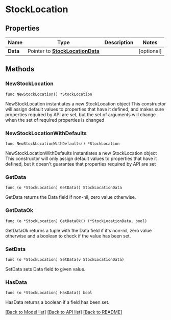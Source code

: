 # StockLocation

## Properties

Name | Type | Description | Notes
------------ | ------------- | ------------- | -------------
**Data** | Pointer to [**StockLocationData**](StockLocationData.md) |  | [optional] 

## Methods

### NewStockLocation

`func NewStockLocation() *StockLocation`

NewStockLocation instantiates a new StockLocation object
This constructor will assign default values to properties that have it defined,
and makes sure properties required by API are set, but the set of arguments
will change when the set of required properties is changed

### NewStockLocationWithDefaults

`func NewStockLocationWithDefaults() *StockLocation`

NewStockLocationWithDefaults instantiates a new StockLocation object
This constructor will only assign default values to properties that have it defined,
but it doesn't guarantee that properties required by API are set

### GetData

`func (o *StockLocation) GetData() StockLocationData`

GetData returns the Data field if non-nil, zero value otherwise.

### GetDataOk

`func (o *StockLocation) GetDataOk() (*StockLocationData, bool)`

GetDataOk returns a tuple with the Data field if it's non-nil, zero value otherwise
and a boolean to check if the value has been set.

### SetData

`func (o *StockLocation) SetData(v StockLocationData)`

SetData sets Data field to given value.

### HasData

`func (o *StockLocation) HasData() bool`

HasData returns a boolean if a field has been set.


[[Back to Model list]](../README.md#documentation-for-models) [[Back to API list]](../README.md#documentation-for-api-endpoints) [[Back to README]](../README.md)



